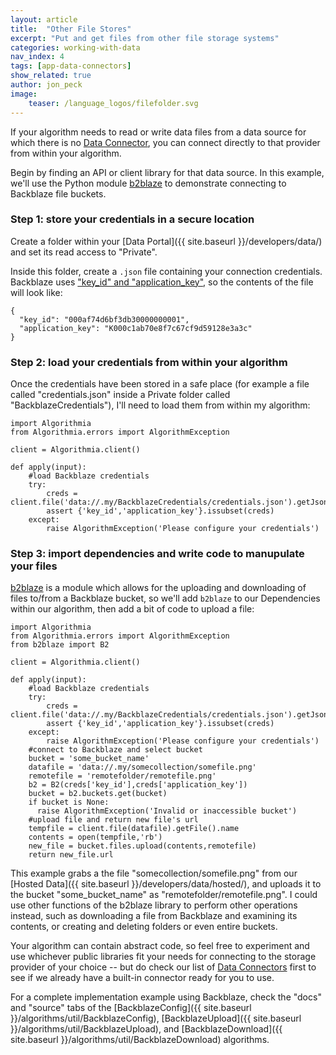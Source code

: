 ```yaml
---
layout: article
title:  "Other File Stores"
excerpt: "Put and get files from other file storage systems"
categories: working-with-data
nav_index: 4
tags: [app-data-connectors]
show_related: true
author: jon_peck
image:
    teaser: /language_logos/filefolder.svg 
---
```


If your algorithm needs to read or write data files from a data source for which there is no [Data Connector](../), you can connect directly to that provider from within your algorithm.

Begin by finding an API or client library for that data source.  In this example, we'll use the Python module [b2blaze](https://pypi.org/project/b2blaze/) to demonstrate connecting to Backblaze file buckets.

### Step 1: store your credentials in a secure location

Create a folder within your [Data Portal]({{ site.baseurl }}/developers/data/) and set its read access to "Private".

Inside this folder, create a `.json` file containing your connection credentials. Backblaze uses ["key_id" and "application_key"](https://www.backblaze.com/blog/b2-application-keys), so the contents of the file will look like:

```
{
  "key_id": "000af74d6bf3db30000000001",
  "application_key": "K000c1ab70e8f7c67cf9d59128e3a3c"
}
```

### Step 2: load your credentials from within your algorithm

Once the credentials have been stored in a safe place (for example a file called "credentials.json" inside a Private folder called "BackblazeCredentials"), I'll need to load them from within my algorithm:

```
import Algorithmia
from Algorithmia.errors import AlgorithmException

client = Algorithmia.client()

def apply(input):
    #load Backblaze credentials
    try:
        creds = client.file('data://.my/BackblazeCredentials/credentials.json').getJson()
        assert {'key_id','application_key'}.issubset(creds)
    except:
        raise AlgorithmException('Please configure your credentials')
```

### Step 3: import dependencies and write code to manupulate your files

[b2blaze](https://pypi.org/project/b2blaze/) is a module which allows for the uploading and downloading of files to/from a Backblaze bucket, so we'll add `b2blaze` to our Dependencies within our algorithm, then add a bit of code to upload a file:

```
import Algorithmia
from Algorithmia.errors import AlgorithmException
from b2blaze import B2

client = Algorithmia.client()

def apply(input):
    #load Backblaze credentials
    try:
        creds = client.file('data://.my/BackblazeCredentials/credentials.json').getJson()
        assert {'key_id','application_key'}.issubset(creds)
    except:
        raise AlgorithmException('Please configure your credentials')
    #connect to Backblaze and select bucket
    bucket = 'some_bucket_name'
    datafile = 'data://.my/somecollection/somefile.png'
    remotefile = 'remotefolder/remotefile.png'
    b2 = B2(creds['key_id'],creds['application_key'])
    bucket = b2.buckets.get(bucket)
    if bucket is None:
      raise AlgorithmException('Invalid or inaccessible bucket')
    #upload file and return new file's url
    tempfile = client.file(datafile).getFile().name
    contents = open(tempfile,'rb')
    new_file = bucket.files.upload(contents,remotefile)
    return new_file.url
```

This example grabs a the file "somecollection/somefile.png" from our [Hosted Data]({{ site.baseurl }}/developers/data/hosted/), and uploads it to the bucket "some_bucket_name" as "remotefolder/remotefile.png".  I could use other functions of the b2blaze library to perform other operations instead, such as downloading a file from Backblaze and examining its contents, or creating and deleting folders or even entire buckets.

Your algorithm can contain abstract code, so feel free to experiment and use whichever public libraries fit your needs for connecting to the storage provider of your choice -- but do check our list of [Data Connectors](../) first to see if we already have a built-in connector ready for you to use.

For a complete implementation example using Backblaze, check the "docs" and "source" tabs of the [BackblazeConfig]({{ site.baseurl }}/algorithms/util/BackblazeConfig), [BackblazeUpload]({{ site.baseurl }}/algorithms/util/BackblazeUpload), and [BackblazeDownload]({{ site.baseurl }}/algorithms/util/BackblazeDownload) algorithms.   
